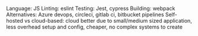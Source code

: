 Language: JS
Linting: eslint
Testing: Jest, cypress
Building: webpack
Alternatives: Azure devops, circleci, gitlab ci, bitbucket pipelines
Self-hosted vs cloud-based: cloud better due to small/medium sized application, less overhead setup and config, cheaper, no complex systems to create
